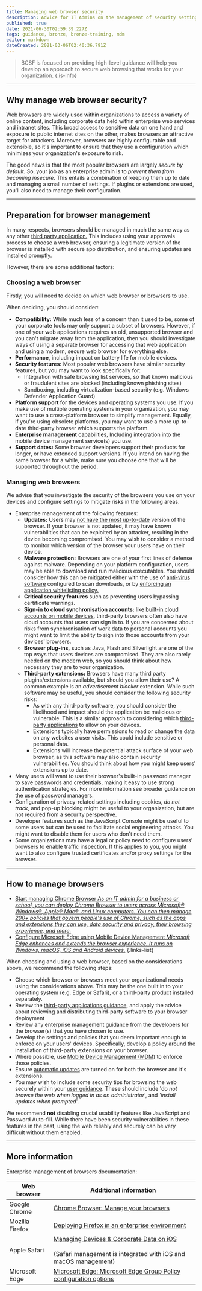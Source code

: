 ```yaml
---
title: Managing web browser security
description: Advice for IT Admins on the management of security settings for web browsers
published: true
date: 2021-06-30T02:59:39.227Z
tags: guidance, bronze, bronze-training, mdm
editor: markdown
dateCreated: 2021-03-06T02:40:36.791Z
---
```


> BCSF is focused on providing high-level guidance will help you develop an approach to secure web browsing that works for your organization.
{.is-info}
 

---

## Why manage web browser security?

Web browsers are widely used within organizations to access a variety of online content, including corporate data held within enterprise web services and intranet sites. This broad access to sensitive data on one hand and exposure to public internet sites on the other, makes browsers an attractive target for attackers. Moreover, browsers are highly configurable and extensible, so it's important to ensure that they use a configuration which minimizes your organization's exposure to risk.

The good news is that the most popular browsers are largely *secure by default. S*o, your job as an enterprise admin is to *prevent them from becoming insecure*. This entails a combination of keeping them up to date and managing a small number of settings. If plugins or extensions are used, you'll also need to manage their configuration.

---

## Preparation for browser management

In many respects, browsers should be managed in much the same way as any other [third party application.](/bronze-training/mobile-device-guidance/using-third-party-applications) This includes using your approvals process to choose a web browser, ensuring a legitimate version of the browser is installed with secure app distribution, and ensuring updates are installed promptly.

However, there are some additional factors:

### **Choosing a web browser**

Firstly, you will need to decide on which web browser or browsers to use.

When deciding, you should consider:

-   **Compatibility:** While much less of a concern than it used to be, some of your corporate tools may only support a subset of browsers. However, if one of your web applications requires an old, unsupported browser and you can't migrate away from the application, then you should investigate ways of using a separate browser for accessing that web application and using a modern, secure web browser for everything else.
-   **Performance**, including impact on battery life for mobile devices.
-   **Security features:** Most popular web browsers have similar security features, but you may want to look specifically for:
    -   Integration with safe browsing list services, so that known malicious or fraudulent sites are blocked (including known phishing sites)
    -   Sandboxing, including virtualization-based security (e.g. Windows Defender Application Guard)
-   **Platform support** for the devices and operating systems you use. If you make use of multiple operating systems in your organization, you may want to use a cross-platform browser to simplify management. Equally, if you're using obsolete platforms, you may want to use a more up-to-date third-party browser which supports the platform.
-   **Enterprise management** capabilities, Including integration into the mobile device management service(s) you use.
-   **Support dates:** Some browser developers support their products for longer, or have extended support versions. If you intend on having the same browser for a while, make sure you choose one that will be supported throughout the period.

### **Managing web browsers**

We advise that you investigate the security of the browsers you use on your devices and configure settings to mitigate risks in the following areas.

-   Enterprise management of the following features:
    -   **Updates:** Users may [not have the most up-to-date](/bronze-training/mobile-device-guidance/keeping-devices-and-software-up-to-date) version of the browser. If your browser is not updated, it may have known vulnerabilities that can be exploited by an attacker, resulting in the device becoming compromised. You may wish to consider a method to monitor which version of the browser your users have on their device.
    -   **Malware protection:** Browsers are one of your first lines of defense against malware. Depending on your platform configuration, users may be able to download and run malicious executables. You should consider how this can be mitigated either with the use of [anti-virus software](/bronze-training/mobile-device-guidance/antivirus-and-other-security-software) configured to scan downloads, or by [enforcing an application whitelisting policy.](/bronze-training/mobile-device-guidance/using-third-party-applications)
    -   **Critical security features** such as preventing users bypassing certificate warnings.
    -   **Sign-in to cloud synchronisation accounts:** like [built-in cloud accounts on mobile devices](/bronze-training/mobile-device-guidance/using-built-in-cloud-services), third-party browsers often also have cloud accounts that users can sign in to. If you are concerned about risks from synchronisation of work data to personal accounts you might want to limit the ability to sign into those accounts from your devices' browsers.
    -   **Browser plug-ins,** such as Java, Flash and Silverlight are one of the top ways that users devices are compromised. They are also rarely needed on the modern web, so you should think about how necessary they are to your organization.
    -   **Third-party extensions:** Browsers have many third party plugins/extensions available, but should you allow their use? A common example is an *advertisement blocker* extension. While such software may be useful, you should consider the following security risks:
        -   As with any third-party software, you should consider the likelihood and impact should the application be malicious or vulnerable. This is a similar approach to considering which [third-party applications](/bronze-training/mobile-device-guidance/using-third-party-applications) to allow on your devices.
        -   Extensions typically have permissions to read or change the data on any websites a user visits. This could include sensitive or personal data.
        -   Extensions will increase the potential attack surface of your web browser, as this software may also contain security vulnerabilities. You should think about how you might keep users' extensions up to date.
-   Many users will want to use their browser's built-in password manager to save passwords and credentials, making it easy to use strong authentication strategies. For more information see broader guidance on the use of password managers.
-   Configuration of privacy-related settings including cookies, *do not track,* and pop-up blocking might be useful to your organization, but are not required from a security perspective.
-   Developer features such as the JavaScript Console might be useful to some users but can be used to facilitate social engineering attacks. You might want to disable them for users who don't need them.
-   Some organizations may have a legal or policy need to configure users' browsers to enable traffic inspection. If this applies to you, you might want to also configure trusted certificates and/or proxy settings for the browser.

---

## How to manage browsers

- [Start managing Chrome Browser *As an IT admin for a business or school, you can deploy Chrome Browser to users across Microsoft® Windows®, Apple® Mac®, and Linux computers. You can then manage 200+ policies that govern people's use of Chrome, such as the apps and extensions they can use, data security and privacy, their browsing experience, and more.*](https://support.google.com/chrome/a/answer/188446?hl=en)
- [Configure Microsoft Edge using Mobile Device Management *Microsoft Edge enhances and extends the browser experience. It runs on Windows, macOS, iOS and Android devices.*](https://docs.microsoft.com/en-us/deployedge/configure-edge-with-mdm)
{.links-list}

When choosing and using a web browser, based on the considerations above, we recommend the following steps:

-   Choose which browser or browsers meet your organizational needs using the considerations above. This may be the one built in to your operating system (e.g. Edge or Safari), or a third-party product installed separately.
-   Review the [third-party applications guidance](/bronze-training/mobile-device-guidance/using-third-party-applications), and apply the advice about reviewing and distributing third-party software to your browser deployment
-   Review any enterprise management guidance from the developers for the browser(s) that you have chosen to use.
-   Develop the settings and policies that you deem important enough to enforce on your users' devices. Specifically, develop a policy around the installation of third-party extensions on your browser.
-   Where possible, use [Mobile Device Management (MDM)](/bronze-training/mobile-device-guidance/choosing-and-using-mobile-device-management-services) to enforce those policies.
-   Ensure [automatic updates](/bronze-training/mobile-device-guidance/keeping-devices-and-software-up-to-date) are turned on for both the browser and it's extensions.
-   You may wish to include some security tips for browsing the web securely within your [user guidance](/bronze-training/mobile-device-guidance/advising-end-users). These should include 'do *not browse the web when logged in as an administrator*', and *'install updates when prompted*'.

We recommend **not** disabling crucial usability features like JavaScript and Password Auto-fill. While there have been security vulnerabilities in these features in the past, using the web reliably and securely can be very difficult without them enabled. 

---

## More information

Enterprise management of browsers documentation:

| **Web browser** | **Additional information** |
| --- | --- |
| Google Chrome | [Chrome Browser: Manage your browsers](https://cloud.google.com/chrome-enterprise/browser-management/) |
| Mozilla Firefox | [Deploying Firefox in an enterprise environment](https://developer.mozilla.org/en-US/docs/Mozilla/Firefox/Enterprise_deployment) |
| Apple Safari | [Managing Devices & Corporate Data on iOS](https://www.apple.com/business/docs/resources/Managing_Devices_and_Corporate_Data_on_iOS.pdf)<br><br>(Safari management is integrated with iOS and macOS management) |
| Microsoft Edge | [Microsoft Edge: Microsoft Edge Group Policy configuration options](https://docs.microsoft.com/en-us/microsoft-edge/deploy/) |
